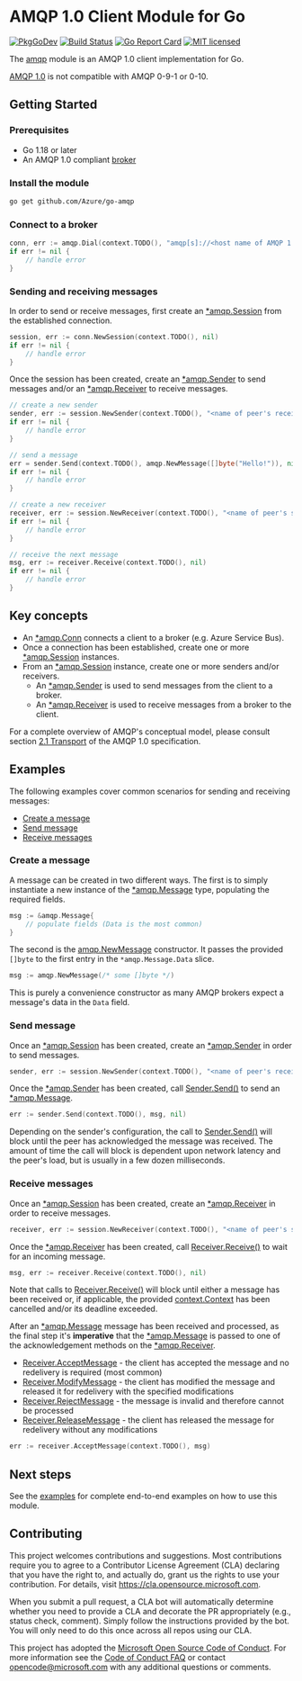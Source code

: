 # AMQP 1.0 Client Module for Go

[![PkgGoDev](https://pkg.go.dev/badge/github.com/Azure/go-amqp)](https://pkg.go.dev/github.com/Azure/go-amqp)
[![Build Status](https://dev.azure.com/azure-sdk/public/_apis/build/status/go/Azure.go-amqp?branchName=main)](https://dev.azure.com/azure-sdk/public/_build/latest?definitionId=1292&branchName=main)
[![Go Report Card](https://goreportcard.com/badge/github.com/Azure/go-amqp)](https://goreportcard.com/report/github.com/Azure/go-amqp)
[![MIT licensed](https://img.shields.io/badge/license-MIT-blue.svg)](https://raw.githubusercontent.com/Azure/go-amqp/main/LICENSE)

The [amqp][godoc_amqp] module is an AMQP 1.0 client implementation for Go.

[AMQP 1.0][amqp_spec] is not compatible with AMQP 0-9-1 or 0-10.

## Getting Started

### Prerequisites

- Go 1.18 or later
- An AMQP 1.0 compliant [broker][broker_listing]

### Install the module

```sh
go get github.com/Azure/go-amqp
```

### Connect to a broker

```go
conn, err := amqp.Dial(context.TODO(), "amqp[s]://<host name of AMQP 1.0 broker>", nil)
if err != nil {
	// handle error
}
```

### Sending and receiving messages

In order to send or receive messages, first create an [*amqp.Session][godoc_session] from the established connection.

```go
session, err := conn.NewSession(context.TODO(), nil)
if err != nil {
	// handle error
}
```

Once the session has been created, create an [*amqp.Sender][godoc_sender] to send messages and/or an [*amqp.Receiver][godoc_receiver] to receive messages.

```go
// create a new sender
sender, err := session.NewSender(context.TODO(), "<name of peer's receiving terminus>", nil)
if err != nil {
	// handle error
}

// send a message
err = sender.Send(context.TODO(), amqp.NewMessage([]byte("Hello!")), nil)
if err != nil {
	// handle error
}

// create a new receiver
receiver, err := session.NewReceiver(context.TODO(), "<name of peer's sending terminus>", nil)
if err != nil {
	// handle error
}

// receive the next message
msg, err := receiver.Receive(context.TODO(), nil)
if err != nil {
	// handle error
}
```

## Key concepts

- An [*amqp.Conn][godoc_conn] connects a client to a broker (e.g. Azure Service Bus).
- Once a connection has been established, create one or more [*amqp.Session][godoc_session] instances.
- From an [*amqp.Session][godoc_session] instance, create one or more senders and/or receivers.
  - An [*amqp.Sender][godoc_sender] is used to send messages from the client to a broker.
  - An [*amqp.Receiver][godoc_receiver] is used to receive messages from a broker to the client.

For a complete overview of AMQP's conceptual model, please consult section [2.1 Transport][section_2_1] of the AMQP 1.0 specification.

## Examples

The following examples cover common scenarios for sending and receiving messages:

- [Create a message](#create-a-message)
- [Send message](#send-message)
- [Receive messages](#receive-messages)

### Create a message

A message can be created in two different ways.  The first is to simply instantiate a new instance of the [*amqp.Message][godoc_message] type, populating the required fields.

```go
msg := &amqp.Message{
	// populate fields (Data is the most common)
}
```

The second is the [amqp.NewMessage][godoc_message_ctor] constructor. It passes the provided `[]byte` to the first entry in the `*amqp.Message.Data` slice.

```go
msg := amqp.NewMessage(/* some []byte */)
```

This is purely a convenience constructor as many AMQP brokers expect a message's data in the `Data` field.

### Send message

Once an [*amqp.Session][godoc_session] has been created, create an [*amqp.Sender][godoc_sender] in order to send messages.

```go
sender, err := session.NewSender(context.TODO(), "<name of peer's receiving terminus>", nil)
```

Once the [*amqp.Sender][godoc_sender] has been created, call [Sender.Send()][godoc_sender_send] to send an [*amqp.Message][godoc_message].

```go
err := sender.Send(context.TODO(), msg, nil)
```

Depending on the sender's configuration, the call to [Sender.Send()][godoc_sender_send] will block until the peer has acknowledged the message was received.
The amount of time the call will block is dependent upon network latency and the peer's load, but is usually in a few dozen milliseconds.

### Receive messages

Once an [*amqp.Session][godoc_session] has been created, create an [*amqp.Receiver][godoc_receiver] in order to receive messages.

```go
receiver, err := session.NewReceiver(context.TODO(), "<name of peer's sending terminus>", nil)
```

Once the [*amqp.Receiver][godoc_receiver] has been created, call [Receiver.Receive()][godoc_receiver_receive] to wait for an incoming message.

```go
msg, err := receiver.Receive(context.TODO(), nil)
```

Note that calls to [Receiver.Receive()][godoc_receiver_receive] will block until either a message has been received or, if applicable, the provided [context.Context][godoc_context] has been cancelled and/or its deadline exceeded.

After an [*amqp.Message][godoc_message] message has been received and processed, as the final step it's **imperative** that the [*amqp.Message][godoc_message] is passed to one of the acknowledgement methods on the [*amqp.Receiver][godoc_receiver].

- [Receiver.AcceptMessage][godoc_receiver_accept] - the client has accepted the message and no redelivery is required (most common)
- [Receiver.ModifyMessage][godoc_receiver_modify] - the client has modified the message and released it for redelivery with the specified modifications
- [Receiver.RejectMessage][godoc_receiver_reject] - the message is invalid and therefore cannot be processed
- [Receiver.ReleaseMessage][godoc_receiver_release] - the client has released the message for redelivery without any modifications

```go
err := receiver.AcceptMessage(context.TODO(), msg)
```

## Next steps

See the [examples][godoc_examples] for complete end-to-end examples on how to use this module.

## Contributing

This project welcomes contributions and suggestions.  Most contributions require you to agree to a
Contributor License Agreement (CLA) declaring that you have the right to, and actually do, grant us
the rights to use your contribution. For details, visit https://cla.opensource.microsoft.com.

When you submit a pull request, a CLA bot will automatically determine whether you need to provide
a CLA and decorate the PR appropriately (e.g., status check, comment). Simply follow the instructions
provided by the bot. You will only need to do this once across all repos using our CLA.

This project has adopted the [Microsoft Open Source Code of Conduct](https://opensource.microsoft.com/codeofconduct/).
For more information see the [Code of Conduct FAQ](https://opensource.microsoft.com/codeofconduct/faq/) or
contact [opencode@microsoft.com](mailto:opencode@microsoft.com) with any additional questions or comments.

[amqp_spec]: http://docs.oasis-open.org/amqp/core/v1.0/os/amqp-core-overview-v1.0-os.html
[broker_listing]: https://github.com/xinchen10/awesome-amqp
[section_2_1]: http://docs.oasis-open.org/amqp/core/v1.0/os/amqp-core-transport-v1.0-os.html#section-transport
[godoc_amqp]: https://pkg.go.dev/github.com/Azure/go-amqp
[godoc_examples]: https://pkg.go.dev/github.com/Azure/go-amqp#pkg-examples
[godoc_conn]: https://pkg.go.dev/github.com/Azure/go-amqp#Conn
[godoc_context]: https://pkg.go.dev/context#Context
[godoc_message]: https://pkg.go.dev/github.com/Azure/go-amqp#Message
[godoc_message_ctor]: https://pkg.go.dev/github.com/Azure/go-amqp#NewMessage
[godoc_session]: https://pkg.go.dev/github.com/Azure/go-amqp#Session
[godoc_sender]: https://pkg.go.dev/github.com/Azure/go-amqp#Sender
[godoc_sender_send]: https://pkg.go.dev/github.com/Azure/go-amqp#Sender.Send
[godoc_receiver]: https://pkg.go.dev/github.com/Azure/go-amqp#Receiver
[godoc_receiver_accept]: https://pkg.go.dev/github.com/Azure/go-amqp#Receiver.AcceptMessage
[godoc_receiver_modify]: https://pkg.go.dev/github.com/Azure/go-amqp#Receiver.ModifyMessage
[godoc_receiver_reject]: https://pkg.go.dev/github.com/Azure/go-amqp#Receiver.RejectMessage
[godoc_receiver_release]: https://pkg.go.dev/github.com/Azure/go-amqp#Receiver.ReleaseMessage
[godoc_receiver_receive]: https://pkg.go.dev/github.com/Azure/go-amqp#Receiver.Receive
